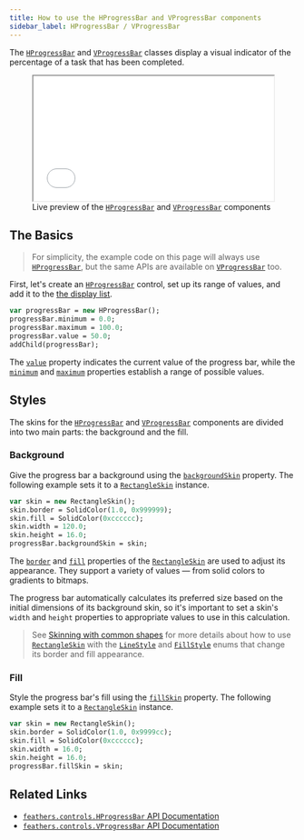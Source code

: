 ```yaml
---
title: How to use the HProgressBar and VProgressBar components
sidebar_label: HProgressBar / VProgressBar
---
```


The [`HProgressBar`](https://api.feathersui.com/current/feathers/controls/HProgressBar.html) and [`VProgressBar`](https://api.feathersui.com/current/feathers/controls/VProgressBar.html) classes display a visual indicator of the percentage of a task that has been completed.

<figure>
<iframe src="/learn/haxe-openfl/samples/progress-bar.html" width="100%" height="220"></iframe>
<figcaption>Live preview of the <a href="https://api.feathersui.com/current/feathers/controls/HProgressBar.html"><code>HProgressBar</code></a> and <a href="https://api.feathersui.com/current/feathers/controls/VProgressBar.html"><code>VProgressBar</code></a> components</figcaption>
</figure>

## The Basics

> For simplicity, the example code on this page will always use [`HProgressBar`](https://api.feathersui.com/current/feathers/controls/HProgressBar.html), but the same APIs are available on [`VProgressBar`](https://api.feathersui.com/current/feathers/controls/VProgressBar.html) too.

First, let's create an [`HProgressBar`](https://api.feathersui.com/current/feathers/controls/HProgressBar.html) control, set up its range of values, and add it to the [the display list](https://books.openfl.org/openfl-developers-guide/display-programming/basics-of-display-programming.html).

```haxe
var progressBar = new HProgressBar();
progressBar.minimum = 0.0;
progressBar.maximum = 100.0;
progressBar.value = 50.0;
addChild(progressBar);
```

The [`value`](https://api.feathersui.com/current/feathers/controls/supportClasses/BaseProgressBar.html#value) property indicates the current value of the progress bar, while the [`minimum`](https://api.feathersui.com/current/feathers/controls/supportClasses/BaseProgressBar.html#minimum) and [`maximum`](https://api.feathersui.com/current/feathers/controls/supportClasses/BaseProgressBar.html#maximum) properties establish a range of possible values.

## Styles

The skins for the [`HProgressBar`](https://api.feathersui.com/current/feathers/controls/HProgressBar.html) and [`VProgressBar`](https://api.feathersui.com/current/feathers/controls/VProgressBar.html) components are divided into two main parts: the background and the fill.

### Background

Give the progress bar a background using the [`backgroundSkin`](https://api.feathersui.com/current/feathers/controls/supportClasses/BaseProgressBar.html#backgroundSkin) property. The following example sets it to a [`RectangleSkin`](https://api.feathersui.com/current/feathers/skins/RectangleSkin.html) instance.

```haxe
var skin = new RectangleSkin();
skin.border = SolidColor(1.0, 0x999999);
skin.fill = SolidColor(0xcccccc);
skin.width = 120.0;
skin.height = 16.0;
progressBar.backgroundSkin = skin;
```

The [`border`](https://api.feathersui.com/current/feathers/skins/BaseGraphicsPathSkin.html#border) and [`fill`](https://api.feathersui.com/current/feathers/skins/BaseGraphicsPathSkin.html#fill) properties of the [`RectangleSkin`](https://api.feathersui.com/current/feathers/skins/RectangleSkin.html) are used to adjust its appearance. They support a variety of values — from solid colors to gradients to bitmaps.

The progress bar automatically calculates its preferred size based on the initial dimensions of its background skin, so it's important to set a skin's `width` and `height` properties to appropriate values to use in this calculation.

> See [Skinning with common shapes](./shape-skins.md) for more details about how to use [`RectangleSkin`](https://api.feathersui.com/current/feathers/skins/RectangleSkin.html) with the [`LineStyle`](https://api.feathersui.com/current/feathers/graphics/LineStyle.html) and [`FillStyle`](https://api.feathersui.com/current/feathers/graphics/FillStyle.html) enums that change its border and fill appearance.

### Fill

Style the progress bar's fill using the [`fillSkin`](https://api.feathersui.com/current/feathers/controls/supportClasses/BaseProgressBar.html#fillSkin) property. The following example sets it to a [`RectangleSkin`](https://api.feathersui.com/current/feathers/skins/RectangleSkin.html) instance.

```haxe
var skin = new RectangleSkin();
skin.border = SolidColor(1.0, 0x9999cc);
skin.fill = SolidColor(0xcccccc);
skin.width = 16.0;
skin.height = 16.0;
progressBar.fillSkin = skin;
```

## Related Links

- [`feathers.controls.HProgressBar` API Documentation](https://api.feathersui.com/current/feathers/controls/HProgressBar.html)
- [`feathers.controls.VProgressBar` API Documentation](https://api.feathersui.com/current/feathers/controls/VProgressBar.html)
